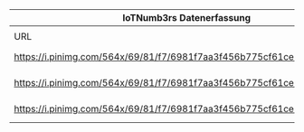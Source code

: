 |IoTNumb3rs Datenerfassung|||||||||||
| ---- | ---- | ---- | ---- | ---- | ---- | ---- | ---- | ---- | ---- | ---- |
||||||||||||
|URL|home_url|filename|device_class|device_count|market_class|market_volume|prognosis_year|publication_year|authorship_class|Dropbox folder|
|https://i.pinimg.com/564x/69/81/f7/6981f7aa3f456b775cf61ce8f466a038.jpg|https://www.pinterest.at/pin/389491067758355330/|file2_6981f7aa3f456b775cf61ce8f466a038.jpg|generic IoT|26000000000|||2020|2014|company|marielledemuth/20190104-1800|
|https://i.pinimg.com/564x/69/81/f7/6981f7aa3f456b775cf61ce8f466a038.jpg|https://www.pinterest.at/pin/389491067758355330/|file2_6981f7aa3f456b775cf61ce8f466a038.jpg|||growth|1.9E+12|2013|2014|company|marielledemuth/20190104-1800|
|https://i.pinimg.com/564x/69/81/f7/6981f7aa3f456b775cf61ce8f466a038.jpg|https://www.pinterest.at/pin/389491067758355330/|file2_6981f7aa3f456b775cf61ce8f466a038.jpg|||growth|7.1E+12|2020|2014|company|marielledemuth/20190104-1800|
